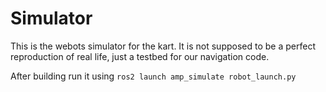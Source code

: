 # Simulator

This is the webots simulator for the kart. It is not supposed to be a perfect reproduction of real life, just a testbed for our navigation code. 

After building run it using `ros2 launch amp_simulate robot_launch.py`